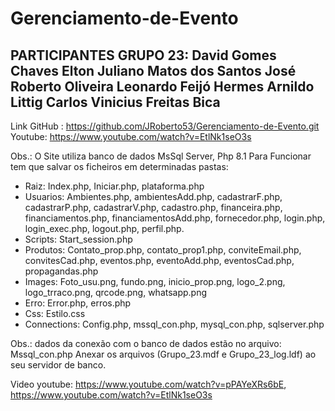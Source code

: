 # Gerenciamento-de-Evento

PARTICIPANTES GRUPO 23:
David Gomes Chaves 
Elton Juliano Matos dos Santos 
José Roberto Oliveira 
Leonardo Feijó Hermes 
Arnildo Littig Carlos 
Vinicius Freitas Bica
-----------------------------------------------------------------------------------------------
Link GitHub : https://github.com/JRoberto53/Gerenciamento-de-Evento.git
Youtube: https://www.youtube.com/watch?v=EtlNk1seO3s

Obs.: O Site utiliza banco de dados MsSql Server, Php 8.1
Para Funcionar tem que salvar os ficheiros em determinadas pastas:

- Raiz:
Index.php, Iniciar.php, plataforma.php
- Usuarios:
Ambientes.php, ambientesAdd.php, cadastrarF.php, cadastrarP.php, cadastrarV.php, cadastro.php, financeira.php, financiamentos.php, financiamentosAdd.php, fornecedor.php, login.php, login_exec.php, logout.php, perfil.php.
- Scripts:
Start_session.php
- Produtos:
Contato_prop.php, contato_prop1.php, conviteEmail.php, convitesCad.php, eventos.php, eventoAdd.php, eventosCad.php, propagandas.php 
- Images:
Foto_usu.png, fundo.png, inicio_prop.png, logo_2.png, logo_trraco.png, qrcode.png, whatsapp.png
- Erro:
Error.php, erros.php
- Css:
Estilo.css
- Connections:
Config.php, mssql_con.php, mysql_con.php, sqlserver.php

Obs.: dados da conexão com o banco de dados estão no arquivo:
Mssql_con.php
Anexar os arquivos (Grupo_23.mdf e Grupo_23_log.ldf) ao seu servidor de banco.

Video youtube: https://www.youtube.com/watch?v=pPAYeXRs6bE, https://www.youtube.com/watch?v=EtlNk1seO3s

